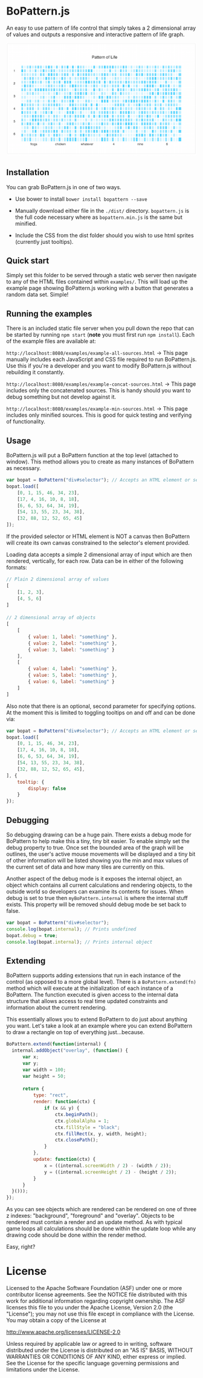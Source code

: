 # BoPattern.js
An easy to use pattern of life control that simply takes a 2 dimensional array of values and outputs a responsive and interactive pattern of life graph.

![BoPattern.js Screenshot](/resources/BoPatternScreenshot.png?raw=true "BoPattern.js Screenshot")

## Installation
You can grab BoPattern.js in one of two ways.

- Use bower to install ```bower install bopattern --save```

- Manually download either file in the ```./dist/``` directory. ```bopattern.js``` is the full code necessary where as ```bopattern.min.js``` is the same but minified.

- Include the CSS from the dist folder should you wish to use html sprites (currently just tooltips).

## Quick start
Simply set this folder to be served through a static web server then navigate to any of the HTML files contained within ```examples/```. This will load up the example page showing BoPattern.js working with a button that generates a random data set. Simple!

## Running the examples
There is an included static file server when you pull down the repo that can be started by running ```npm start``` (**note** you must first run ```npm install```). Each of the example files are available at:

```http://localhost:8080/examples/example-all-sources.html``` -> This page manually includes each JavaScript and CSS file required to run BoPattern.js. Use this if you're a developer and you want to modify BoPattern.js without rebuilding it constantly.

```http://localhost:8080/examples/example-concat-sources.html``` -> This page includes only the concatenated sources. This is handy should you want to debug something but not develop against it.

```http://localhost:8080/examples/example-min-sources.html``` -> This page includes only minified sources. This is good for quick testing and verifying of functionality.

## Usage
BoPattern.js will put a BoPattern function at the top level (attached to window). This method allows you to create as many instances of BoPattern as necessary.

```javascript
var bopat = BoPattern("div#selector"); // Accepts an HTML element or selector
bopat.load([
    [0, 1, 15, 46, 34, 23],
    [17, 4, 16, 10, 8, 18],
    [6, 6, 53, 64, 34, 19],
    [54, 13, 55, 23, 34, 38],
    [32, 88, 12, 52, 65, 45]
]);
```

If the provided selector or HTML element is NOT a canvas then BoPattern will create its own canvas constrained to the selector's element provided.

Loading data accepts a simple 2 dimensional array of input which are then rendered, vertically, for each row. Data can be in either of the following formats:

```javascript
// Plain 2 dimensional array of values
[
    [1, 2, 3],
    [4, 5, 6]
]

// 2 dimensional array of objects
[
    [
        { value: 1, label: "something" },
        { value: 2, label: "something" },
        { value: 3, label: "something" }
    ],
    [
        { value: 4, label: "something" },
        { value: 5, label: "something" },
        { value: 6, label: "something" }
    ]
]
```

Also note that there is an optional, second parameter for specifying options. At the moment this is limited to toggling tooltips on and off and can be done via:

```javascript
var bopat = BoPattern("div#selector"); // Accepts an HTML element or selector
bopat.load([
    [0, 1, 15, 46, 34, 23],
    [17, 4, 16, 10, 8, 18],
    [6, 6, 53, 64, 34, 19],
    [54, 13, 55, 23, 34, 38],
    [32, 88, 12, 52, 65, 45],
], {
    tooltip: {
        display: false
    }
});
```

## Debugging
So debugging drawing can be a huge pain. There exists a debug mode for BoPattern to help make this a tiny, tiny bit easier. To enable simply set the debug property to true. Once set the bounded area of the graph will be outlines, the user's active mouse movements will be displayed and a tiny bit of other information will be listed showing you the min and max values of the current set of data and how many tiles are currently on this.

Another aspect of the debug mode is it exposes the internal object, an object which contains all current calculations and rendering objects, to the outside world so developers can examine its contents for issues. When debug is set to true then ```myBoPattern.internal``` is where the internal stuff exists. This property will be removed should debug mode be set back to false.

```javascript
var bopat = BoPattern("div#selector");
console.log(bopat.internal); // Prints undefined
bopat.debug = true;
console.log(bopat.internal); // Prints internal object
```

## Extending
BoPattern supports adding extensions that run in each instance of the control (as opposed to a more global level). There is a ```BoPattern.extend(fn)``` method which will execute at the initialization of each instance of a BoPattern. The function executed is given access to the internal data structure that allows access to real time updated constraints and information about the current rendering.

This essentially allows you to extend BoPattern to do just about anything you want. Let's take a look at an example where you can extend BoPattern to draw a rectangle on top of everything just...because.

```javascript
BoPattern.extend(function(internal) {
  internal.addObject("overlay", (function() {
      var x;
      var y;
      var width = 100;
      var height = 50;

      return {
          type: "rect",
          render: function(ctx) {
              if (x && y) {
                  ctx.beginPath();
                  ctx.globalAlpha = 1;
                  ctx.fillStyle = "black";
                  ctx.fillRect(x, y, width, height);
                  ctx.closePath();
              }
          },
          update: function(ctx) {
              x = ((internal.screenWidth / 2) - (width / 2));
              y = ((internal.screenHeight / 2) - (height / 2));
          }
      }
  }()));
});
```

As you can see objects which are rendered can be rendered on one of three z indexes: "background", "foreground" and "overlay". Objects to be rendered must contain a render and an update method. As with typical game loops all calculations should be done within the update loop while any drawing code should be done within the render method.

Easy, right?

# License
Licensed to the Apache Software Foundation (ASF) under one or more contributor license agreements. See the NOTICE file distributed with this work for additional information regarding copyright ownership. The ASF licenses this file to you under the Apache License, Version 2.0 (the "License"); you may not use this file except in compliance with the License. You may obtain a copy of the License at

http://www.apache.org/licenses/LICENSE-2.0

Unless required by applicable law or agreed to in writing, software distributed under the License is distributed on an "AS IS" BASIS, WITHOUT WARRANTIES OR CONDITIONS OF ANY KIND, either express or implied. See the License for the specific language governing permissions and limitations under the License.
